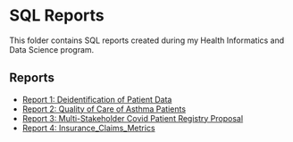 # SQL Reports

This folder contains SQL reports created during my Health Informatics and Data Science program.

## Reports

- [Report 1: Deidentification of Patient Data](https://natalierellis.github.io/HIDS-Portfolio/SQL_Synthea_Reports/Deidentified_patient_registry.html)
- [Report 2: Quality of Care of Asthma Patients](https://natalierellis.github.io/HIDS-Portfolio/SQL_Synthea_Reports/QI_asthmatics.html)
- [Report 3: Multi-Stakeholder Covid Patient Registry Proposal](https://natalierellis.github.io/HIDS-Portfolio/SQL_Synthea_Reports/multi-stakeholder-covid-patient-registry.html)
- [Report 4: Insurance_Claims_Metrics](https://natalierellis.github.io/HIDS-Portfolio/SQL_Synthea_Reports/synthetic_mguh_metrics.html)
